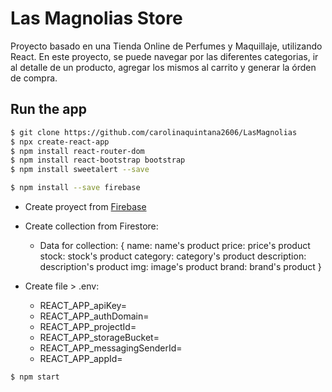 # Las Magnolias Store
Proyecto basado en una Tienda Online de Perfumes y Maquillaje, utilizando React.
En este proyecto, se puede navegar por las diferentes categorias, ir al detalle de un producto, agregar los mismos al carrito y generar la órden de compra.

## Run the app
```sh 
$ git clone https://github.com/carolinaquintana2606/LasMagnolias
$ npx create-react-app
$ npm install react-router-dom
$ npm install react-bootstrap bootstrap
$ npm install sweetalert --save
```

```sh 
$ npm install --save firebase
```

- Create proyect from [Firebase](https://firebase.google.com/?hl=es)
- Create collection from Firestore: 
    - Data for collection:
    {
        name: name's product
        price: price's product
        stock: stock's product
        category: category's product
        description: description's product
        img: image's product
        brand: brand's product
    }

- Create file > .env:
    - REACT_APP_apiKey=
    - REACT_APP_authDomain=
    - REACT_APP_projectId=
    - REACT_APP_storageBucket=
    - REACT_APP_messagingSenderId=
    - REACT_APP_appId=

```sh 
$ npm start
```
